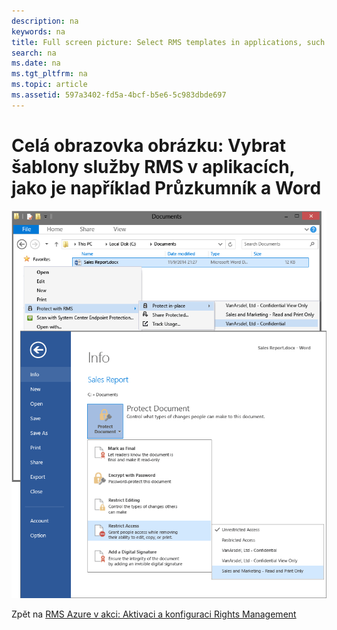 ```yaml
---
description: na
keywords: na
title: Full screen picture: Select RMS templates in applications, such as File Explorer and Word
search: na
ms.date: na
ms.tgt_pltfrm: na
ms.topic: article
ms.assetid: 597a3402-fd5a-4bcf-b5e6-5c983dbde697
---
```

# Cel&#225; obrazovka obr&#225;zku: Vybrat šablony služby RMS v aplikac&#237;ch, jako je např&#237;klad Průzkumn&#237;k a Word
![](../Image/AzRMS_TemplatesPortal_ExplorerWord.png)

Zpět na [RMS Azure v akci: Aktivaci a konfiguraci Rights Management](http://technet.microsoft.com/library/jj585026.aspx)

